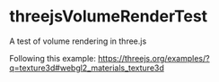 # threejsVolumeRenderTest
A test of volume rendering in three.js

Following this example: https://threejs.org/examples/?q=texture3d#webgl2_materials_texture3d
